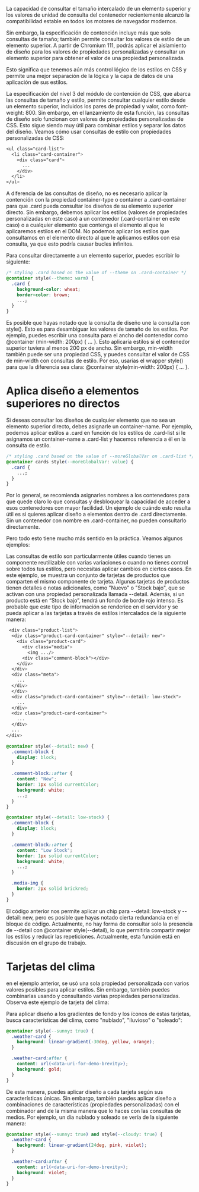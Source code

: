 La capacidad de consultar el tamaño intercalado de un elemento superior y los valores de unidad de consulta del contenedor recientemente alcanzó la compatibilidad estable en todos los motores de navegador modernos.

Sin embargo, la especificación de contención incluye más que solo consultas de tamaño; también permite consultar los valores de estilo de un elemento superior. A partir de Chromium 111, podrás aplicar el aislamiento de diseño para los valores de propiedades personalizadas y consultar un elemento superior para obtener el valor de una propiedad personalizada.

Esto significa que tenemos aún más control lógico de los estilos en CSS y permite una mejor separación de la lógica y la capa de datos de una aplicación de sus estilos.

La especificación del nivel 3 del módulo de contención de CSS, que abarca las consultas de tamaño y estilo, permite consultar cualquier estilo desde un elemento superior, incluidos los pares de propiedad y valor, como font-weight: 800. Sin embargo, en el lanzamiento de esta función, las consultas de diseño solo funcionan con valores de propiedades personalizadas de CSS. Esto sigue siendo muy útil para combinar estilos y separar los datos del diseño. Veamos cómo usar consultas de estilo con propiedades personalizadas de CSS:

```css
<ul class="card-list">
  <li class="card-container">
    <div class="card">
      ...
    </div>
  </li>
</ul>
```

A diferencia de las consultas de diseño, no es necesario aplicar la contención con la propiedad container-type o container a .card-container para que .card pueda consultar los diseños de su elemento superior directo. Sin embargo, debemos aplicar los estilos (valores de propiedades personalizadas en este caso) a un contenedor (.card-container en este caso) o a cualquier elemento que contenga el elemento al que le aplicaremos estilos en el DOM. No podemos aplicar los estilos que consultamos en el elemento directo al que le aplicamos estilos con esa consulta, ya que esto podría causar bucles infinitos.

Para consultar directamente a un elemento superior, puedes escribir lo siguiente:

```css
/* styling .card based on the value of --theme on .card-container */
@container style(--theme: warm) {
  .card {
    background-color: wheat;
    border-color: brown;
    ...;
  }
}
```

Es posible que hayas notado que la consulta de diseño une la consulta con style(). Esto es para desambiguar los valores de tamaño de los estilos. Por ejemplo, puedes escribir una consulta para el ancho del contenedor como @container (min-width: 200px) { … }. Esto aplicaría estilos si el contenedor superior tuviera al menos 200 px de ancho. Sin embargo, min-width también puede ser una propiedad CSS, y puedes consultar el valor de CSS de min-width con consultas de estilo. Por eso, usarías el wrapper style() para que la diferencia sea clara: @container style(min-width: 200px) { … }.

# Aplica diseño a elementos superiores no directos

Si deseas consultar los diseños de cualquier elemento que no sea un elemento superior directo, debes asignarle un container-name. Por ejemplo, podemos aplicar estilos a .card en función de los estilos de .card-list si le asignamos un container-name a .card-list y hacemos referencia a él en la consulta de estilo.

```css
/* styling .card based on the value of --moreGlobalVar on .card-list */
@container cards style(--moreGlobalVar: value) {
  .card {
    ...;
  }
}
```

Por lo general, se recomienda asignarles nombres a los contenedores para que quede claro lo que consultas y desbloquear la capacidad de acceder a esos contenedores con mayor facilidad. Un ejemplo de cuándo esto resulta útil es si quieres aplicar diseño a elementos dentro de .card directamente. Sin un contenedor con nombre en .card-container, no pueden consultarlo directamente.

Pero todo esto tiene mucho más sentido en la práctica. Veamos algunos ejemplos:

Las consultas de estilo son particularmente útiles cuando tienes un componente reutilizable con varias variaciones o cuando no tienes control sobre todos tus estilos, pero necesitas aplicar cambios en ciertos casos. En este ejemplo, se muestra un conjunto de tarjetas de productos que comparten el mismo componente de tarjeta. Algunas tarjetas de productos tienen detalles o notas adicionales, como "Nuevo" o "Stock bajo", que se activan con una propiedad personalizada llamada --detail. Además, si un producto está en “Stock bajo”, tendrá un fondo de borde rojo intenso. Es probable que este tipo de información se renderice en el servidor y se pueda aplicar a las tarjetas a través de estilos intercalados de la siguiente manera:

```css
 <div class="product-list">
  <div class="product-card-container" style="--detail: new">
    <div class="product-card">
      <div class="media">
        <img .../>
      <div class="comment-block"></div>
    </div>
  </div>
  <div class="meta">
    ...
  </div>
  </div>
  <div class="product-card-container" style="--detail: low-stock">
    ...
  </div>
  <div class="product-card-container">
    ...
  </div>
  ...
</div>


```

```css
@container style(--detail: new) {
  .comment-block {
    display: block;
  }

  .comment-block::after {
    content: "New";
    border: 1px solid currentColor;
    background: white;
    ...;
  }
}

@container style(--detail: low-stock) {
  .comment-block {
    display: block;
  }

  .comment-block::after {
    content: "Low Stock";
    border: 1px solid currentColor;
    background: white;
    ...;
  }

  .media-img {
    border: 2px solid brickred;
  }
}
```

El código anterior nos permite aplicar un chip para --detail: low-stock y --detail: new, pero es posible que hayas notado cierta redundancia en el bloque de código. Actualmente, no hay forma de consultar solo la presencia de --detail con @container style(--detail), lo que permitiría compartir mejor los estilos y reducir las repeticiones. Actualmente, esta función está en discusión en el grupo de trabajo.

# Tarjetas del clima

en el ejemplo anterior, se usó una sola propiedad personalizada con varios valores posibles para aplicar estilos. Sin embargo, también puedes combinarlas usando y consultando varias propiedades personalizadas. Observa este ejemplo de tarjeta del clima:

Para aplicar diseño a los gradientes de fondo y los íconos de estas tarjetas, busca características del clima, como "nublado", "lluvioso" o "soleado":

```css
@container style(--sunny: true) {
  .weather-card {
    background: linear-gradient(-30deg, yellow, orange);
  }

  .weather-card:after {
    content: url(<data-uri-for-demo-brevity>);
    background: gold;
  }
}
```

De esta manera, puedes aplicar diseño a cada tarjeta según sus características únicas. Sin embargo, también puedes aplicar diseño a combinaciones de características (propiedades personalizadas) con el combinador and de la misma manera que lo haces con las consultas de medios. Por ejemplo, un día nublado y soleado se vería de la siguiente manera:

```css
@container style(--sunny: true) and style(--cloudy: true) {
  .weather-card {
    background: linear-gradient(24deg, pink, violet);
  }

  .weather-card:after {
    content: url(<data-uri-for-demo-brevity>);
    background: violet;
  }
}
```
